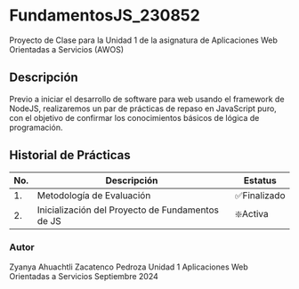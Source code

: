 # FundamentosJS_230852
Proyecto de Clase para la Unidad 1 de la asignatura de Aplicaciones Web Orientadas a Servicios (AWOS)


## Descripción

Previo a iniciar el desarrollo de software para web usando el framework de NodeJS, realizaremos un par de prácticas de repaso en JavaScript puro, con el objetivo de confirmar los conocimientos básicos de lógica de programación.


## Historial de Prácticas

|No.|Descripción|Estatus
|--|--|--|
|1.|Metodología de Evaluación|✅Finalizado|
|2.|Inicialización del Proyecto de Fundamentos de JS|❇️Activa|



### Autor
Zyanya Ahuachtli Zacatenco Pedroza
Unidad 1
Aplicaciones Web Orientadas a Servicios
Septiembre 2024